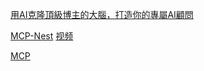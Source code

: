 [用AI克隆頂級博主的大腦，打造你的專屬AI顧問](https://www.youtube.com/watch?v=ND_87nkh-sI)

[MCP-Nest](https://github.com/rekog-labs/MCP-Nest)
[视频](https://www.youtube.com/watch?v=kqS5i6U-kHk)

[MCP](https://www.youtube.com/watch?v=t2L0ZY1u-gg)
